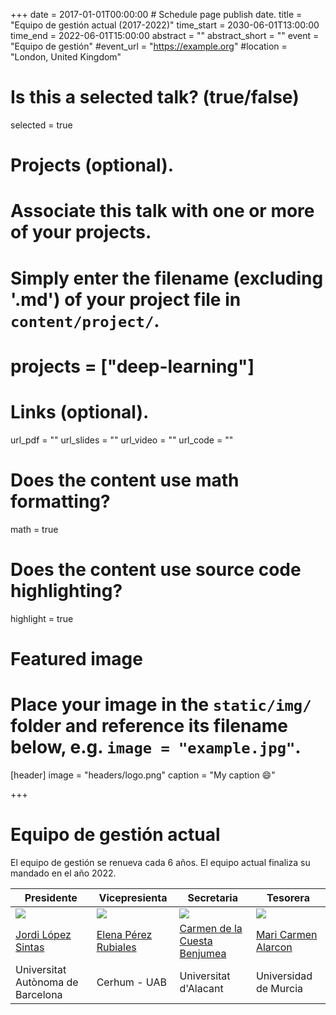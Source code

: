 +++
date = 2017-01-01T00:00:00  # Schedule page publish date.
title = "Equipo de gestión actual (2017-2022)"
time_start = 2030-06-01T13:00:00
time_end = 2022-06-01T15:00:00
abstract = ""
abstract_short = ""
event = "Equipo de gestión"
#event_url = "https://example.org"
#location = "London, United Kingdom"

# Is this a selected talk? (true/false)
selected = true

# Projects (optional).
#   Associate this talk with one or more of your projects.
#   Simply enter the filename (excluding '.md') of your project file in `content/project/`.
# projects = ["deep-learning"]

# Links (optional).
url_pdf = ""
url_slides = ""
url_video = ""
url_code = ""

# Does the content use math formatting?
math = true

# Does the content use source code highlighting?
highlight = true

# Featured image
# Place your image in the `static/img/` folder and reference its filename below, e.g. `image = "example.jpg"`.
[header]
image = "headers/logo.png"
caption = "My caption :smile:"

+++

# Equipo de gestión actual

El equipo de gestión se renueva cada 6 años. El equipo actual finaliza su mandado en el año 2022.

Presidente | Vicepresienta | Secretaria | Tesorera |
------------ | ------------- | ------------- | -------------
![](http://espacual.netlify.com/talk/jlopez3.png) | ![](http://espacual.netlify.com/talk/eperez.jpg) | ![](http://espacual.netlify.com/talk/ccuesta.jpg) | ![](http://espacual.netlify.com/talk/calarcon.jpg)
[Jordi López Sintas](https://jlopezsi.netlify.com)| [Elena Pérez Rubiales](mailto:Elena.Perez@cerhum.es) | [Carmen de la Cuesta Benjumea](mailto:ccuesta@ua.es)   | [Mari Carmen Alarcon](mailto:mcarmenalarcon@gmail.com)
Universitat Autònoma de Barcelona | Cerhum - UAB | Universitat d'Alacant | Universidad de Murcia

